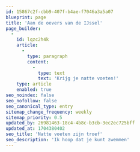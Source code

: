 ```yaml
---
id: 15867c2f-cbb9-407f-b4ae-f7046a3a5a07
blueprint: page
title: 'Aan de oevers van de IJssel'
page_builder:
  -
    id: lqzc2h4k
    article:
      -
        type: paragraph
        content:
          -
            type: text
            text: 'Krijg je natte voeten!'
    type: article
    enabled: true
seo_noindex: false
seo_nofollow: false
seo_canonical_type: entry
sitemap_change_frequency: weekly
sitemap_priority: 0.5
updated_by: 26981463-18c4-4b8c-b3cb-3ec2ec725bff
updated_at: 1704380402
seo_title: 'Natte voeten zijn troef'
seo_description: 'Ik hoop dat je kunt zwemmen'
---
```

